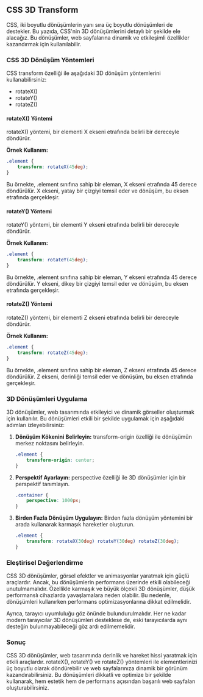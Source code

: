 ## CSS 3D Transform

CSS, iki boyutlu dönüşümlerin yanı sıra üç boyutlu dönüşümleri de destekler. Bu yazıda, CSS'nin 3D dönüşümlerini detaylı bir şekilde ele alacağız. Bu dönüşümler, web sayfalarına dinamik ve etkileşimli özellikler kazandırmak için kullanılabilir.

### CSS 3D Dönüşüm Yöntemleri

CSS transform özelliği ile aşağıdaki 3D dönüşüm yöntemlerini kullanabilirsiniz:

- rotateX()
- rotateY()
- rotateZ()

#### rotateX() Yöntemi

rotateX() yöntemi, bir elementi X ekseni etrafında belirli bir dereceyle döndürür.

**Örnek Kullanım:**
```css
.element {
    transform: rotateX(45deg);
}
```
Bu örnekte, .element sınıfına sahip bir eleman, X ekseni etrafında 45 derece döndürülür. X ekseni, yatay bir çizgiyi temsil eder ve dönüşüm, bu eksen etrafında gerçekleşir.

#### rotateY() Yöntemi

rotateY() yöntemi, bir elementi Y ekseni etrafında belirli bir dereceyle döndürür.

**Örnek Kullanım:**
```css
.element {
    transform: rotateY(45deg);
}
```
Bu örnekte, .element sınıfına sahip bir eleman, Y ekseni etrafında 45 derece döndürülür. Y ekseni, dikey bir çizgiyi temsil eder ve dönüşüm, bu eksen etrafında gerçekleşir.

#### rotateZ() Yöntemi

rotateZ() yöntemi, bir elementi Z ekseni etrafında belirli bir dereceyle döndürür.

**Örnek Kullanım:**
```css
.element {
    transform: rotateZ(45deg);
}
```
Bu örnekte, .element sınıfına sahip bir eleman, Z ekseni etrafında 45 derece döndürülür. Z ekseni, derinliği temsil eder ve dönüşüm, bu eksen etrafında gerçekleşir.

### 3D Dönüşümleri Uygulama

3D dönüşümler, web tasarımında etkileyici ve dinamik görseller oluşturmak için kullanılır. Bu dönüşümleri etkili bir şekilde uygulamak için aşağıdaki adımları izleyebilirsiniz:

1. **Dönüşüm Kökenini Belirleyin:** transform-origin özelliği ile dönüşümün merkez noktasını belirleyin.
   ```css
   .element {
       transform-origin: center;
   }
   ```
2. **Perspektif Ayarlayın:** perspective özelliği ile 3D dönüşümler için bir perspektif tanımlayın.
   ```css
   .container {
       perspective: 1000px;
   }
   ```
3. **Birden Fazla Dönüşüm Uygulayın:** Birden fazla dönüşüm yöntemini bir arada kullanarak karmaşık hareketler oluşturun.
   ```css
   .element {
       transform: rotateX(30deg) rotateY(30deg) rotateZ(30deg);
   }
   ```

### Eleştirisel Değerlendirme

CSS 3D dönüşümler, görsel efektler ve animasyonlar yaratmak için güçlü araçlardır. Ancak, bu dönüşümlerin performans üzerinde etkili olabileceği unutulmamalıdır. Özellikle karmaşık ve büyük ölçekli 3D dönüşümler, düşük performanslı cihazlarda yavaşlamalara neden olabilir. Bu nedenle, dönüşümleri kullanırken performans optimizasyonlarına dikkat edilmelidir.

Ayrıca, tarayıcı uyumluluğu göz önünde bulundurulmalıdır. Her ne kadar modern tarayıcılar 3D dönüşümleri desteklese de, eski tarayıcılarda aynı desteğin bulunmayabileceği göz ardı edilmemelidir.

### Sonuç

CSS 3D dönüşümler, web tasarımında derinlik ve hareket hissi yaratmak için etkili araçlardır. rotateX(), rotateY() ve rotateZ() yöntemleri ile elementlerinizi üç boyutlu olarak döndürebilir ve web sayfalarınıza dinamik bir görünüm kazandırabilirsiniz. Bu dönüşümleri dikkatli ve optimize bir şekilde kullanarak, hem estetik hem de performans açısından başarılı web sayfaları oluşturabilirsiniz.